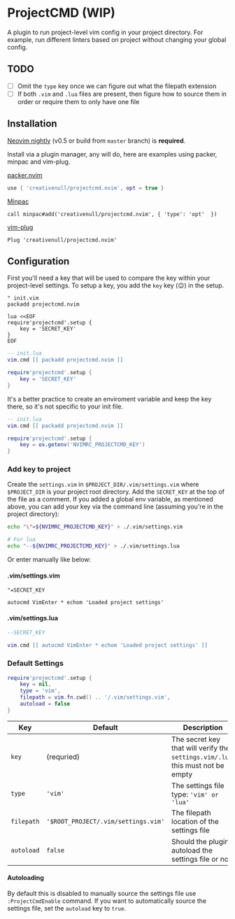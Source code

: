 # ProjectCMD (WIP)

A plugin to run project-level vim config in your project directory. For example, run different linters based on project
without changing your global config.

## TODO

+ [ ] Omit the `type` key once we can figure out what the filepath extension
+ [ ] If both `.vim` and `.lua` files are present, then figure how to source them in order or require them to only have
one file

## Installation

[Neovim nightly][nightly] (v0.5 or build from `master` branch) is __required__.

Install via a plugin manager, any will do, here are examples using packer, minpac and vim-plug.

[packer.nvim][packer]

```lua
use { 'creativenull/projectcmd.nvim', opt = true }
```

[Minpac][minpac]

```vim
call minpac#add('creativenull/projectcmd.nvim', { 'type': 'opt'  })
```

[vim-plug][vim-plug]

```vim
Plug 'creativenull/projectcmd.nvim'
```

## Configuration

First you'll need a key that will be used to compare the key within your project-level settings. To setup a key, you
add the `key` key (😉) in the setup.

```vim
" init.vim
packadd projectcmd.nvim

lua <<EOF
require'projectcmd'.setup {
    key = 'SECRET_KEY'
}
EOF
```

```lua
-- init.lua
vim.cmd [[ packadd projectcmd.nvim ]]

require'projectcmd'.setup {
    key = 'SECRET_KEY'
}
```

It's a better practice to create an enviroment variable and keep the key there, so it's not specific to your init file.

```lua
-- init.lua
vim.cmd [[ packadd projectcmd.nvim ]]

require'projectcmd'.setup {
    key = os.getenv('NVIMRC_PROJECTCMD_KEY')
}
```

### Add key to project

Create the `settings.vim` in `$PROJECT_DIR/.vim/settings.vim` where `$PROJECT_DIR` is your project root directory.
Add the `SECRET_KEY` at the top of the file as a comment. If you added a global env variable, as mentioned above, you
can add your key via the command line (assuming you're in the project directory):

```sh
echo "\"=${NVIMRC_PROJECTCMD_KEY}" > ./.vim/settings.vim

# For lua
echo "--${NVIMRC_PROJECTCMD_KEY}" > ./.vim/settings.lua
```

Or enter manually like below:

#### .vim/settings.vim

```vim
"=SECRET_KEY

autocmd VimEnter * echom 'Loaded project settings'
```

#### .vim/settings.lua

```lua
--SECRET_KEY

vim.cmd [[ autocmd VimEnter * echom 'Loaded project settings' ]]
```

### Default Settings

```lua
require'projectcmd'.setup {
    key = nil,
    type = 'vim',
    filepath = vim.fn.cwd() .. '/.vim/settings.vim',
    autoload = false
}
```

Key | Default | Description
----|---------|------------
`key` | (requried) | The secret key that will verify the `settings.vim/.lua`, this must not be empty
`type` | `'vim'` | The settings file type: `'vim' or 'lua'`
`filepath` | `'$ROOT_PROJECT/.vim/settings.vim'` | The filepath location of the settings file
`autoload` | `false` | Should the plugin autoload the settings file or not

#### Autoloading

By default this is disabled to manually source the settings file use `:ProjectCmdEnable` command. If you want to
automatically source the settings file, set the `autoload` key to `true`.

[nightly]: https://github.com/neovim/neovim/releases/tag/nightly
[packer]: https://github.com/wbthomason/packer.nvim
[minpac]: https://github.com/k-takata/minpac
[vim-plug]: https://github.com/junegunn/vim-plug

